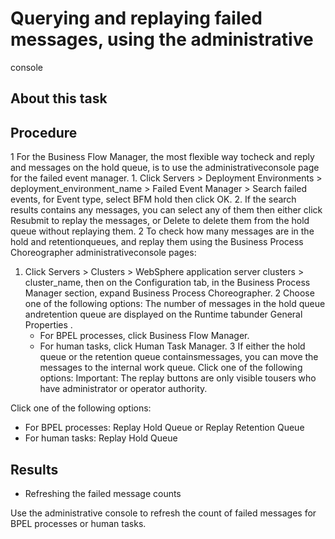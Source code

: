 <!-- image -->

# Querying and replaying failed messages, using the administrative
console

## About this task

## Procedure

1 For the Business Flow Manager, the most flexible way tocheck and reply and messages on the hold queue, is to use the administrativeconsole page for the failed event manager.
    1. Click Servers > Deployment
Environments > deployment\_environment\_name > Failed Event Manager > Search failed events,
for Event type, select BFM hold then
click OK.
    2. If the search results contains any messages, you can
select any of them then either click Resubmit to
replay the messages, or Delete to delete them
from the hold queue without replaying them.
2 To check how many messages are in the hold and retentionqueues, and replay them using the Business Process Choreographer administrativeconsole pages:

1. Click Servers > Clusters > WebSphere application server clusters > cluster\_name,
then on the Configuration tab, in the Business Process Manager section, expand Business Process Choreographer.
2 Choose one of the following options: The number of messages in the hold queue andretention queue are displayed on the Runtime tabunder General Properties .
    - For BPEL processes, click Business Flow Manager.
    - For human tasks, click Human Task Manager.
3 If either the hold queue or the retention queue containsmessages, you can move the messages to the internal work queue. Click one of the following options: Important: The replay buttons are only visible tousers who have administrator or operator authority.

Click one of the following options:

- For BPEL processes: Replay Hold Queue or Replay
Retention Queue
- For human tasks: Replay Hold Queue

## Results

- Refreshing the failed message counts

Use the administrative console to refresh the count of failed messages for BPEL processes or human tasks.

<!-- image -->